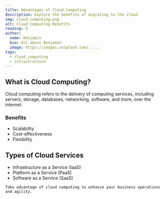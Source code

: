 ```yaml
---
title: Advantages of Cloud Computing
description: Explore the benefits of migrating to the cloud
img: cloud_computing.png
alt: Cloud Computing Benefits
reading: 5
author:
  name: Benjamin
  bio: All about Benjamin
  image: https://images.unsplash.com/.....
tags: 
  - cloud_computing
  - infrastructure
---
```


## What is Cloud Computing?

Cloud computing refers to the delivery of computing services, including servers, storage, databases, networking, software, and more, over the internet.

### Benefits

- Scalability
- Cost-effectiveness
- Flexibility

## Types of Cloud Services

- Infrastructure as a Service (IaaS)
- Platform as a Service (PaaS)
- Software as a Service (SaaS)

```markdown[cloud-computing-benefits.md]
Take advantage of cloud computing to enhance your business operations and agility.
```

<info-box>
  <template #info-box>
    Discover how cloud computing can transform your business.
  </template>
</info-box>